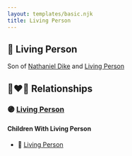 ```yaml
---
layout: templates/basic.njk
title: Living Person
---
```

## 🔵 Living Person

Son of [Nathaniel Dike](/people/3/36914917) and [Living Person](/people/6/66432130)

## 👩‍❤️‍👨 Relationships

### 🟣 [Living Person](/people/4/42020904)

#### Children With Living Person
* 🔵 [Living Person](/people/9/99016950)